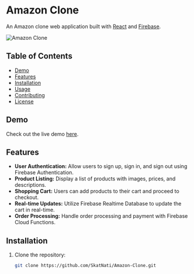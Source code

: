 # Amazon Clone

An Amazon clone web application built with [React](https://reactjs.org/) and [Firebase](https://firebase.google.com/).

![Amazon Clone](https://m.media-amazon.com/images/W/MEDIAX_792452-T2/images/G/01/digital/video/merch/2019/Other/RB-1208/RB-1208_DeviceLinking_WatchAnywhere_1920x883.jpg)

## Table of Contents

- [Demo](#demo)
- [Features](#features)
- [Installation](#installation)
- [Usage](#usage)
- [Contributing](#contributing)
- [License](#license)

## Demo

Check out the live demo [here](https://www.loom.com/share/fe6805e5ad984d1dbafeb68f31a216d8?sid=171b460a-925c-46d8-aeea-b7c7f0883f54).

## Features

- **User Authentication:** Allow users to sign up, sign in, and sign out using Firebase Authentication.
- **Product Listing:** Display a list of products with images, prices, and descriptions.
- **Shopping Cart:** Users can add products to their cart and proceed to checkout.
- **Real-time Updates:** Utilize Firebase Realtime Database to update the cart in real-time.
- **Order Processing:** Handle order processing and payment with Firebase Cloud Functions.

## Installation

1. Clone the repository:

   ```bash
   git clone https://github.com/SkatNati/Amazon-Clone.git
   ```
